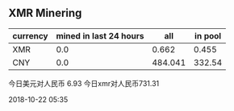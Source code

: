 ## XMR Minering

|currency|mined in last 24 hours|all|in pool|
|---|---|---|---|
|XMR|0.0|0.662|0.455|
|CNY|0.0|484.041|332.54|

今日美元对人民币 6.93	今日xmr对人民币731.31


2018-10-22 05:35